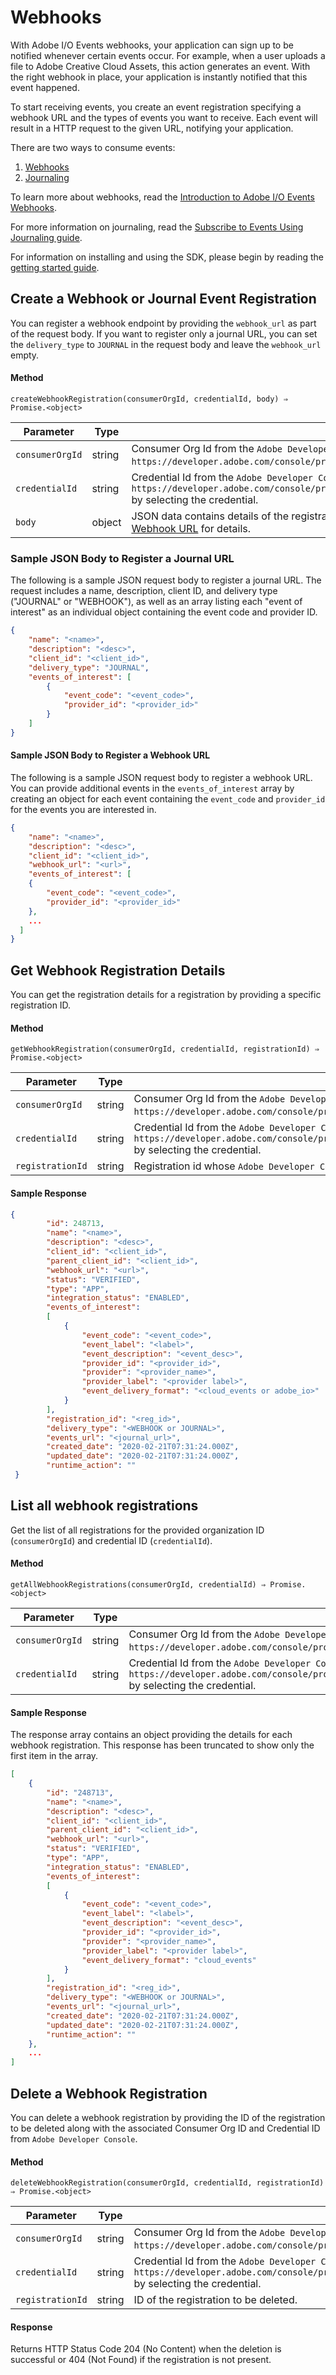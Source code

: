 # Webhooks

With Adobe I/O Events webhooks, your application can sign up to be notified whenever certain events occur. For example, when a user uploads a file to Adobe Creative Cloud Assets, this action generates an event. With the right webhook in place, your application is instantly notified that this event happened.

To start receiving events, you create an event registration specifying a webhook URL and the types of events you want to receive. Each event will result in a HTTP request to the given URL, notifying your application. 

There are two ways to consume events:
1. [Webhooks](../intro/webhooks_intro.md)
2. [Journaling](../intro/journaling_intro.md)

To learn more about webhooks, read the [Introduction to Adobe I/O Events Webhooks](../intro/webhooks_intro.md).

For more information on journaling, read the [Subscribe to Events Using Journaling guide](sdk_journaling.md).

For information on installing and using the SDK, please begin by reading the [getting started guide](sdk_getting_started.md).

## Create a Webhook or Journal Event Registration

You can register a webhook endpoint by providing the `webhook_url` as part of the request body. If you want to register only a journal URL, you can set the `delivery_type` to `JOURNAL` in the request body and leave the `webhook_url` empty.

#### Method

```shell
createWebhookRegistration(consumerOrgId, credentialId, body) ⇒ Promise.<object>
```

|Parameter	|Type	|Description|
|---|---|---|
|`consumerOrgId`	|string	|Consumer Org Id from the `Adobe Developer Console` which can be obtained from the URL of the form: `https://developer.adobe.com/console/projects/{consumerOrgId}/{projectId}/overview`.|
|`credentialId`	|string	|Credential Id from the `Adobe Developer Console` which can be obtained from credential URL of the form: `https://developer.adobe.com/console/projects/{consumerOrgId}/{projectId}/credentials/{credentialId}/details` by selecting the credential.|
|`body`	|object	|JSON data contains details of the registration. See the sample JSON body for registering a [Journal URL](#sample-json-body-to-register-a-journal-url) or a [Webhook URL](#sample-json-body-to-register-a-webhook-url) for details.|

### Sample JSON Body to Register a Journal URL

The following is a sample JSON request body to register a journal URL. The request includes a name, description, client ID, and delivery type ("JOURNAL" or "WEBHOOK"), as well as an array listing each "event of interest" as an individual object containing the event code and provider ID.

```json
{
    "name": "<name>",
    "description": "<desc>",
    "client_id": "<client_id>",
    "delivery_type": "JOURNAL",
    "events_of_interest": [
        {
            "event_code": "<event_code>",
            "provider_id": "<provider_id>"
        }
    ]
}
```

#### Sample JSON Body to Register a Webhook URL

The following is a sample JSON request body to register a webhook URL. You can provide additional events in the `events_of_interest` array by creating an object for each event containing the `event_code` and `provider_id` for the events you are interested in.

```json
{
    "name": "<name>",
    "description": "<desc>",
    "client_id": "<client_id>",
    "webhook_url": "<url>",
    "events_of_interest": [
    {
        "event_code": "<event_code>",
        "provider_id": "<provider_id>"
    },
    ...
  ]
}
```

## Get Webhook Registration Details

You can get the registration details for a registration by providing a specific registration ID.

#### Method

```shell
getWebhookRegistration(consumerOrgId, credentialId, registrationId) ⇒ Promise.<object>
```

|Parameter	|Type	|Description|
|---|---|---|
|`consumerOrgId`	|string	|Consumer Org Id from the `Adobe Developer Console` which can be obtained from the URL of the form: `https://developer.adobe.com/console/projects/{consumerOrgId}/{projectId}/overview`.|
|`credentialId`	|string	|Credential Id from the `Adobe Developer Console` which can be obtained from credential URL of the form: `https://developer.adobe.com/console/projects/{consumerOrgId}/{projectId}/credentials/{credentialId}/details` by selecting the credential.|
|`registrationId`	|string	|Registration id whose `Adobe Developer Console` are to be fetched.|

#### Sample Response

```json
{
        "id": 248713,
        "name": "<name>",
        "description": "<desc>",
        "client_id": "<client_id>",
        "parent_client_id": "<client_id>",
        "webhook_url": "<url>",
        "status": "VERIFIED",
        "type": "APP",
        "integration_status": "ENABLED",
        "events_of_interest":
        [  
            {
                "event_code": "<event_code>",
                "event_label": "<label>",
                "event_description": "<event_desc>",
                "provider_id": "<provider_id>",
                "provider": "<provider_name>",
                "provider_label": "<provider label>",
                "event_delivery_format": "<cloud_events or adobe_io>"
            }
        ],
        "registration_id": "<reg_id>",
        "delivery_type": "<WEBHOOK or JOURNAL>",
        "events_url": "<journal_url>",
        "created_date": "2020-02-21T07:31:24.000Z",
        "updated_date": "2020-02-21T07:31:24.000Z",
        "runtime_action": ""
 }
```

## List all webhook registrations

Get the list of all registrations for the provided organization ID (`consumerOrgId`) and credential ID (`credentialId`). 

#### Method

```shell
getAllWebhookRegistrations(consumerOrgId, credentialId) ⇒ Promise.<object>
```

|Parameter	|Type	|Description|
|---|---|---|
|`consumerOrgId`	|string	|Consumer Org Id from the `Adobe Developer Console` which can be obtained from the URL of the form: `https://developer.adobe.com/console/projects/{consumerOrgId}/{projectId}/overview`.|
|`credentialId`	|string	|Credential Id from the `Adobe Developer Console` which can be obtained from credential URL of the form: `https://developer.adobe.com/console/projects/{consumerOrgId}/{projectId}/credentials/{credentialId}/details` by selecting the credential.|

#### Sample Response

The response array contains an object providing the details for each webhook registration. This response has been truncated to show only the first item in the array.

```json
[
    {
        "id": "248713",
        "name": "<name>",
        "description": "<desc>",
        "client_id": "<client_id>",
        "parent_client_id": "<client_id>",
        "webhook_url": "<url>",
        "status": "VERIFIED",
        "type": "APP",
        "integration_status": "ENABLED",
        "events_of_interest":
        [  
            {
                "event_code": "<event_code>",
                "event_label": "<label>",
                "event_description": "<event_desc>",
                "provider_id": "<provider_id>",
                "provider": "<provider_name>",
                "provider_label": "<provider label>",
                "event_delivery_format": "cloud_events"
            }
        ],
        "registration_id": "<reg_id>",
        "delivery_type": "<WEBHOOK or JOURNAL>",
        "events_url": "<journal_url>",
        "created_date": "2020-02-21T07:31:24.000Z",
        "updated_date": "2020-02-21T07:31:24.000Z",
        "runtime_action": ""
    },
    ...
]
```

## Delete a Webhook Registration

You can delete a webhook registration by providing the ID of the registration to be deleted along with the associated Consumer Org ID and Credential ID from `Adobe Developer Console`.

#### Method

```shell
deleteWebhookRegistration(consumerOrgId, credentialId, registrationId) ⇒ Promise.<object>
```

|Parameter|	Type	|Description|
|---|---|---|
|`consumerOrgId`	|string	|Consumer Org Id from the `Adobe Developer Console` which can be obtained from the URL of the form: `https://developer.adobe.com/console/projects/{consumerOrgId}/{projectId}/overview`.|
|`credentialId`	|string	|Credential Id from the `Adobe Developer Console` which can be obtained from credential URL of the form: `https://developer.adobe.com/console/projects/{consumerOrgId}/{projectId}/credentials/{credentialId}/details` by selecting the credential.|
|`registrationId`	|string	|ID of the registration to be deleted.|

#### Response

Returns HTTP Status Code 204 (No Content) when the deletion is successful or 404 (Not Found) if the registration is not present.
